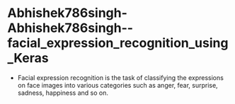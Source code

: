 # Abhishek786singh-Abhishek786singh--facial_expression_recognition_using_Keras
+ Facial expression recognition is the task of classifying the expressions on face images into various categories such as anger, fear, surprise, sadness, happiness and so on.
